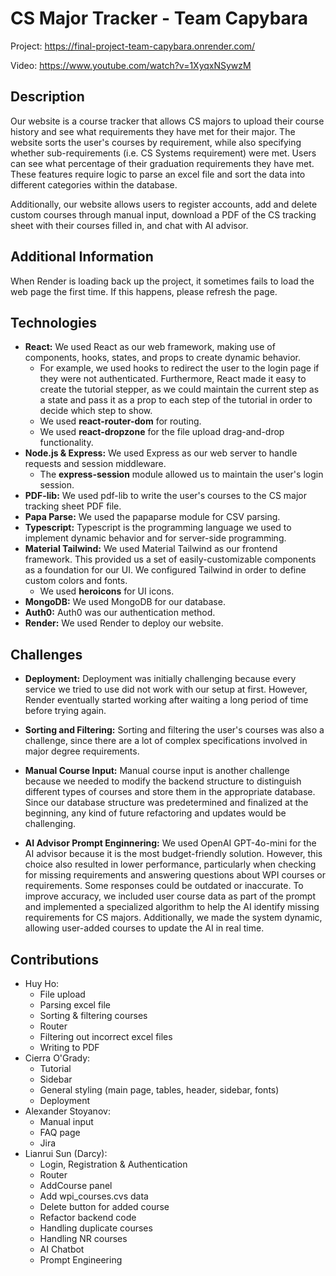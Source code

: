 # CS Major Tracker - Team Capybara
Project: https://final-project-team-capybara.onrender.com/

Video: https://www.youtube.com/watch?v=1XyqxNSywzM

## Description
Our website is a course tracker that allows CS majors to upload their course history and see what requirements they have met
    for their major. The website sorts the user's courses by requirement, while also specifying whether sub-requirements
    (i.e. CS Systems requirement) were met. Users can see what percentage of their graduation requirements they have met.
    These features require logic to parse an excel file and sort the data into different categories within the database.
    
Additionally, our website allows users to register accounts, add and delete custom courses through manual input, download
    a PDF of the CS tracking sheet with their courses filled in, and chat with AI advisor.
    
## Additional Information
When Render is loading back up the project, it sometimes fails to load the web page the first time. If this happens, please refresh the page.

## Technologies
- **React:** We used React as our web framework, making use of components, hooks, states, and props to create dynamic behavior.
  - For example, we used hooks to redirect the user to the login page if they were not authenticated. Furthermore, React made
    it easy to create the tutorial stepper, as we could maintain the current step as a state and pass it as a prop to each
    step of the tutorial in order to decide which step to show.
  - We used **react-router-dom** for routing.
  - We used **react-dropzone** for the file upload drag-and-drop functionality.
- **Node.js & Express:** We used Express as our web server to handle requests and session middleware.
  - The **express-session** module allowed us to maintain the user's login session.
- **PDF-lib:** We used pdf-lib to write the user's courses to the CS major tracking sheet PDF file.
- **Papa Parse:** We used the papaparse module for CSV parsing.
- **Typescript:** Typescript is the programming language we used to implement dynamic behavior and for server-side programming.
- **Material Tailwind:** We used Material Tailwind as our frontend framework. This provided us a set of easily-customizable
  components as a foundation for our UI. We configured Tailwind in order to define custom colors and fonts.
  - We used **heroicons** for UI icons.
- **MongoDB:** We used MongoDB for our database.
- **Auth0:** Auth0 was our authentication method.
- **Render:** We used Render to deploy our website.

## Challenges

- **Deployment:**
Deployment was initially challenging because every service we tried to use did not work with our setup at first. However,
 Render eventually started working after waiting a long period of time before trying again.
 
- **Sorting and Filtering:**
Sorting and filtering the user's courses was also a challenge, since there are a lot of complex specifications involved in major
  degree requirements.

- **Manual Course Input:**
Manual course input is another challenge because we needed to modify the backend structure to distinguish different types of courses and store them in the appropriate database. Since our database structure was predetermined and finalized at the beginning, any kind of future refactoring and updates would be challenging.

- **AI Advisor Prompt Enginnering:**
We used OpenAI GPT-4o-mini for the AI advisor because it is the most budget-friendly solution. However, this choice also resulted in lower performance, particularly when checking for missing requirements and answering questions about WPI courses or requirements. Some responses could be outdated or inaccurate. To improve accuracy, we included user course data as part of the prompt and implemented a specialized algorithm to help the AI identify missing requirements for CS majors. Additionally, we made the system dynamic, allowing user-added courses to update the AI in real time.

## Contributions
- Huy Ho:
  - File upload
  - Parsing excel file
  - Sorting & filtering courses
  - Router
  - Filtering out incorrect excel files
  - Writing to PDF
- Cierra O'Grady:
  - Tutorial
  - Sidebar
  - General styling (main page, tables, header, sidebar, fonts)
  - Deployment
- Alexander Stoyanov:
  - Manual input
  - FAQ page
  - Jira
- Lianrui Sun (Darcy):
  - Login, Registration & Authentication
  - Router
  - AddCourse panel
  - Add wpi_courses.cvs data
  - Delete button for added course
  - Refactor backend code
  - Handling duplicate courses
  - Handling NR courses
  - AI Chatbot
  - Prompt Engineering
